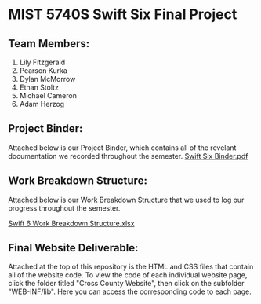 # MIST 5740S Swift Six Final Project

## Team Members:
1. Lily Fitzgerald
2. Pearson Kurka
3. Dylan McMorrow
4. Ethan Stoltz
5. Michael Cameron
6. Adam Herzog

## Project Binder:
Attached below is our Project Binder, which contains all of the revelant documentation we recorded throughout the semester. 
[Swift Six Binder.pdf](https://github.com/dylanmcmorrow5/MIST5740S-SwiftSix/files/13605887/Swift.Six.Binder.pdf)


## Work Breakdown Structure:
Attached below is our Work Breakdown Structure that we used to log our progress throughout the semester.

[Swift 6 Work Breakdown Structure.xlsx](https://github.com/dylanmcmorrow5/MIST5740S-SwiftSix/files/13605254/Swift.6.Work.Breakdown.Structure.xlsx)

## Final Website Deliverable:
Attached at the top of this repository is the HTML and CSS files that contain all of the website code. To view the code of each individual website page, click the folder titled "Cross County Website", then click on the subfolder "WEB-INF/lib". Here you can access the corresponding code to each page. 
